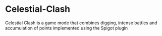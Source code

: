 # Celestial-Clash
Celestial Clash is a game mode that combines digging, intense battles and accumulation of points implemented using the Spigot plugin
